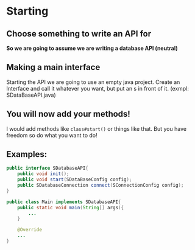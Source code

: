 # Starting

## Choose something to write an API for
**So we are going to assume we are writing a database API (neutral)**

## Making a main interface
Starting the API we are going to use an empty java project. Create an Interface and call it whatever you want, but put an s in front of it. (exmpl: SDataBaseAPI.java)

## You will now add your methods!

I would add methods like `class#start()` or things like that. But you have freedom so do what you want to do!

## Examples:

```java
public interface SDatabaseAPI{
    public void init();
    public void start(SDataBaseConfig config);
    public SDatabaseConnection connect(SConnectionConfig config);
}

public class Main implements SDatabaseAPI{
    public static void main(String[] args){
        ...
    }

    @Override
    ...
}